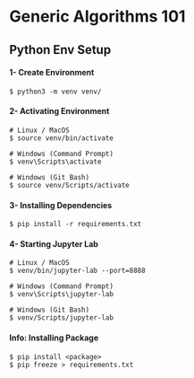 # Generic Algorithms 101

## Python Env Setup

#### 1- Create Environment
    $ python3 -m venv venv/

#### 2- Activating Environment
    # Linux / MacOS
    $ source venv/bin/activate
    
    # Windows (Command Prompt)
    $ venv\Scripts\activate

    # Windows (Git Bash)
    $ source venv/Scripts/activate

#### 3- Installing Dependencies
    $ pip install -r requirements.txt

#### 4- Starting Jupyter Lab
    # Linux / MacOS
    $ venv/bin/jupyter-lab --port=8888

    # Windows (Command Prompt)
    $ venv\Scripts\jupyter-lab

    # Windows (Git Bash)
    $ venv/Scripts/jupyter-lab

#### Info: Installing Package
    $ pip install <package>
    $ pip freeze > requirements.txt